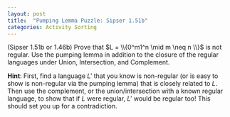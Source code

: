 ```yaml
---
layout: post
title:  "Pumping Lemma Puzzle: Sipser 1.51b"
categories: Activity Sorting
---
```


(Sipser 1.51b or 1.46b) Prove that $L = \\{0^m1^n \mid m \neq n \\}$ is not regular. Use the pumping lemma in addition to the closure of the regular languages under Union, Intersection, and Complement.

**Hint**: First, find a language $L'$ that you know is non-regular (or is easy to show is non-regular via the pumping lemma) that is closely related to $L$. Then use the complement, or the union/intersection with a known regular language, to show that if $L$ were regular, $L'$ would be regular too! This should set you up for a contradiction.
